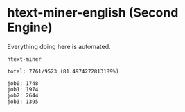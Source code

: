 # htext-miner-english (Second Engine)

Everything doing here is automated.

```
htext-miner

total: 7761/9523 (81.4974272813189%)

job0: 1748
job1: 1974
job2: 2644
job3: 1395
```